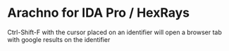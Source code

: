 
# Arachno for IDA Pro / HexRays

Ctrl-Shift-F with the cursor placed on an identifier will open a browser tab with google results on the identifier
